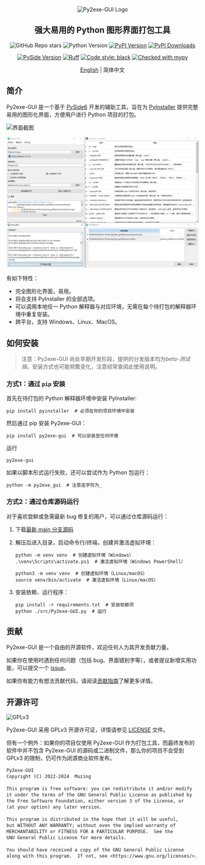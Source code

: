 <p align="center">
<img alt="Py2exe-GUI Logo" src="https://raw.githubusercontent.com/muziing/Py2exe-GUI/main/docs/source/images/py2exe-gui_logo_big.png">
</p>

<h2 align="center">强大易用的 Python 图形界面打包工具</h2>

<p align="center">
<img alt="GitHub Repo stars" src="https://img.shields.io/github/stars/muziing/Py2exe-GUI">
<img alt="Python Version" src="https://img.shields.io/pypi/pyversions/py2exe-gui">
<a href="https://pypi.org/project/py2exe-gui/"><img alt="PyPI Version" src="https://img.shields.io/pypi/v/py2exe-gui"></a>
<a href="https://pypi.org/project/py2exe-gui/"><img alt="PyPI Downloads" src="https://img.shields.io/pypi/dm/py2exe-gui.svg?label=PyPI%20downloads"></a>
</p>
<p align="center">
<a href="https://doc.qt.io/qtforpython/index.html"><img alt="PySide Version" src="https://img.shields.io/badge/PySide-6.6-blue"></a>
<a href="https://github.com/astral-sh/ruff"><img alt="Ruff" src="https://img.shields.io/endpoint?url=https://raw.githubusercontent.com/astral-sh/ruff/main/assets/badge/v2.json"></a>
<a href="https://github.com/psf/black"><img alt="Code style: black" src="https://img.shields.io/badge/code%20style-black-000000.svg"></a>
<a href="https://mypy-lang.org/"><img alt="Checked with mypy" src="https://img.shields.io/badge/mypy-checked-blue"></a>
</p>
<p align="center">
<a href="README.md">English</a> | 简体中文
</p>

## 简介

Py2exe-GUI 是一个基于 [PySide6](https://doc.qt.io/qtforpython/index.html) 开发的辅助工具，旨在为 [PyInstaller](https://pyinstaller.org/) 提供完整易用的图形化界面，方便用户进行 Python 项目的打包。

![界面截图](https://raw.githubusercontent.com/muziing/Py2exe-GUI/main/docs/source/images/Py2exe-GUI_v0.3.0_mainwindow_screenshot.png)

![界面截图](https://raw.githubusercontent.com/muziing/Py2exe-GUI/main/docs/source/images/Py2exe-GUI_v0.2.0_screenshot.png)

有如下特性：

- 完全图形化界面，易用。
- 将会支持 PyInstaller 的全部选项。
- 可以调用本地任一 Python 解释器与对应环境，无需在每个待打包的解释器环境中重复安装。
- 跨平台，支持 Windows、Linux、MacOS。

## 如何安装

> 注意：Py2exe-GUI 尚处早期开发阶段，提供的分发版本均为*beta-测试版*。安装方式也可能频繁变化，注意经常查阅此使用说明。

### 方式1：通过 `pip` 安装

首先在待打包的 Python 解释器环境中安装 PyInstaller:

```shell
pip install pyinstaller  # 必须在你的项目环境中安装
```

然后通过 pip 安装 Py2exe-GUI：

```shell
pip install py2exe-gui  # 可以安装至任何环境
```

运行

```shell
py2exe-gui
```

如果以脚本形式运行失败，还可以尝试作为 Python 包运行：

```shell
python -m py2exe_gui  # 注意连字符为_
```

### 方式2：通过仓库源码运行

对于喜欢尝鲜或急需最新 bug 修复的用户，可以通过仓库源码运行：

1. 下载[最新 main 分支源码](https://codeload.github.com/muziing/Py2exe-GUI/zip/refs/heads/main)

2. 解压后进入目录，启动命令行/终端，创建并激活虚拟环境：

    ```shell
    python -m venv venv  # 创建虚拟环境（Windows）
    .\venv\Scripts\activate.ps1  # 激活虚拟环境（Windows PowerShell）
    ```

    ```shell
    python3 -m venv venv  # 创建虚拟环境（Linux/macOS）
    source venv/bin/activate  # 激活虚拟环境（Linux/macOS）
    ```

3. 安装依赖、运行程序：

    ```shell
    pip install -r requirements.txt  # 安装依赖项
    python ./src/Py2exe-GUI.py  # 运行
    ```

## 贡献

Py2exe-GUI 是一个自由的开源软件，欢迎任何人为其开发贡献力量。

如果你在使用时遇到任何问题（包括 bug、界面错别字等），或者提议新增实用功能，可以提交一个 [issue](https://github.com/muziing/Py2exe-GUI/issues/new)。

如果你有能力有想法贡献代码，请阅读[贡献指南](.github/CONTRIBUTING.md)了解更多详情。

## 开源许可

![GPLv3](https://raw.githubusercontent.com/muziing/Py2exe-GUI/main/docs/source/images/gplv3-127x51.png)

Py2exe-GUI 采用 GPLv3 开源许可证，详情请参见 [LICENSE](LICENSE) 文件。

但有一个例外：如果你的项目仅使用 Py2exe-GUI 作为打包工具，而最终发布的软件中并不包含 Py2exe-GUI 的源码或二进制文件，那么你的项目不会受到 GPLv3 的限制，仍可作为闭源商业软件发布。

```text
Py2exe-GUI
Copyright (C) 2022-2024  Muzing

This program is free software: you can redistribute it and/or modify
it under the terms of the GNU General Public License as published by
the Free Software Foundation, either version 3 of the License, or
(at your option) any later version.

This program is distributed in the hope that it will be useful,
but WITHOUT ANY WARRANTY; without even the implied warranty of
MERCHANTABILITY or FITNESS FOR A PARTICULAR PURPOSE.  See the
GNU General Public License for more details.

You should have received a copy of the GNU General Public License
along with this program.  If not, see <https://www.gnu.org/licenses/>.
```
